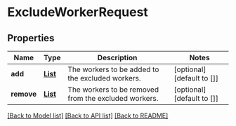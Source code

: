 # ExcludeWorkerRequest
## Properties

| Name | Type | Description | Notes |
|------------ | ------------- | ------------- | -------------|
| **add** | [**List**](WorkerId.md) | The workers to be added to the excluded workers. | [optional] [default to []] |
| **remove** | [**List**](WorkerId.md) | The workers to be removed from the excluded workers. | [optional] [default to []] |

[[Back to Model list]](../README.md#documentation-for-models) [[Back to API list]](../README.md#documentation-for-api-endpoints) [[Back to README]](../README.md)

